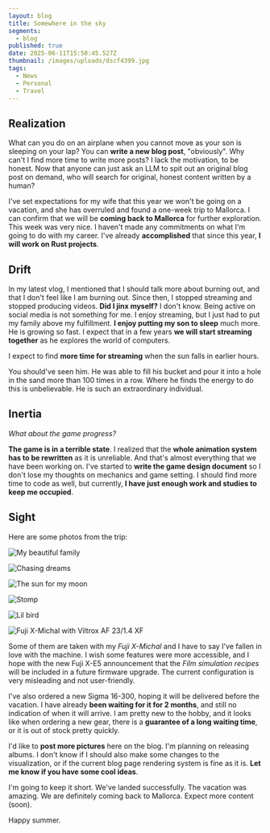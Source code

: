 ```yaml
---
layout: blog
title: Somewhere in the sky
segments:
  - blog
published: true
date: 2025-06-11T15:50:45.527Z
thumbnail: /images/uploads/dscf4399.jpg
tags:
  - News
  - Personal
  - Travel
---
```

## Realization

What can you do on an airplane when you cannot move as your son is sleeping on your lap? You can **write a new blog post**, "obviously". Why can't I find more time to write more posts? I lack the motivation, to be honest. Now that anyone can just ask an LLM to spit out an original blog post on demand, who will search for original, honest content written by a human? 

I've set expectations for my wife that this year we won't be going on a vacation, and she has overruled and found a one-week trip to Mallorca. I can confirm that we will be **coming back to Mallorca** for further exploration. This week was very nice. I haven't made any commitments on what I'm going to do with my career. I've already **accomplished** that since this year, **I will work on Rust projects**.

## Drift

In my latest vlog, I mentioned that I should talk more about burning out, and that I don't feel like I am burning out. Since then, I stopped streaming and stopped producing videos. **Did I jinx myself?** I don't know. Being active on social media is not something for me. I enjoy streaming, but I just had to put my family above my fulfillment. **I enjoy putting my son to sleep** much more. He is growing so fast. I expect that in a few years **we will start streaming together** as he explores the world of computers.

I expect to find **more time for streaming** when the sun falls in earlier hours.

You should've seen him. He was able to fill his bucket and pour it into a hole in the sand more than 100 times in a row. Where he finds the energy to do this is unbelievable. He is such an extraordinary individual. 

## Inertia

*What about the game progress?*

**The game is in a terrible state**. I realized that the **whole animation system has to be rewritten** as it is unreliable. And that's almost everything that we have been working on. I've started to **write the game design document** so I don't lose my thoughts on mechanics and game setting. I should find more time to code as well, but currently, **I have just enough work and studies to keep me occupied**.

## Sight

Here are some photos from the trip:

![My beautiful family](/images/uploads/dscf4379.jpg "My beautiful fam")

![Chasing dreams](/images/uploads/img_20250607_202440.jpg "Chasing dreams")

![The sun for my moon](/images/uploads/dscf4333.jpg "The sun for my moon")

![Stomp](/images/uploads/dscf4274.jpg "Stomp")

![Lil bird](/images/uploads/dscf4399.jpg "Lil bird")

![Fuji X-Michal with Viltrox AF 23/1.4 XF](/images/uploads/img_20250610_204627.jpg "Fuji X-Michal Viltrox AF 23/1.4 XF")

Some of them are taken with my *Fuji X-Michal* and I have to say I've fallen in love with the machine. I wish some features were more accessible, and I hope with the new Fuji X-E5 announcement that the *Film simulation recipes* will be included in a future firmware upgrade. The current configuration is very misleading and not user-friendly.

I've also ordered a new Sigma 16-300, hoping it will be delivered before the vacation. I have already **been waiting for it for 2 months**, and still no indication of when it will arrive. I am pretty new to the hobby, and it looks like when ordering a new gear, there is a **guarantee of a long waiting time**, or it is out of stock pretty quickly.

I'd like to **post more pictures** here on the blog. I'm planning on releasing albums. I don't know if I should also make some changes to the visualization, or if the current blog page rendering system is fine as it is. **Let me know if you have some cool ideas**.

I'm going to keep it short. We've landed successfully. The vacation was amazing. We are definitely coming back to Mallorca. Expect more content (soon). 

Happy summer.

